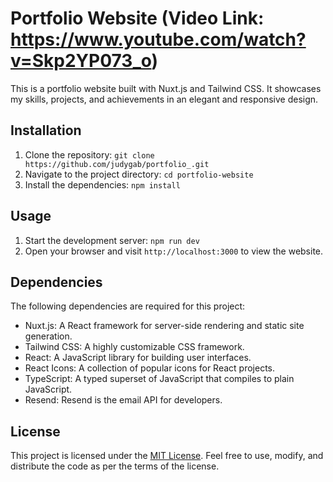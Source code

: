 # Portfolio Website (Video Link: https://www.youtube.com/watch?v=Skp2YP073_o)

This is a portfolio website built with Nuxt.js and Tailwind CSS. It showcases my skills, projects, and achievements in an elegant and responsive design.

## Installation

1. Clone the repository: `git clone https://github.com/judygab/portfolio_.git`
2. Navigate to the project directory: `cd portfolio-website`
3. Install the dependencies: `npm install`

## Usage

1. Start the development server: `npm run dev`
2. Open your browser and visit `http://localhost:3000` to view the website.

## Dependencies

The following dependencies are required for this project:

- Nuxt.js: A React framework for server-side rendering and static site generation.
- Tailwind CSS: A highly customizable CSS framework.
- React: A JavaScript library for building user interfaces.
- React Icons: A collection of popular icons for React projects.
- TypeScript: A typed superset of JavaScript that compiles to plain JavaScript.
- Resend: Resend is the email API for developers.

## License

This project is licensed under the [MIT License](https://opensource.org/licenses/MIT). Feel free to use, modify, and distribute the code as per the terms of the license.

